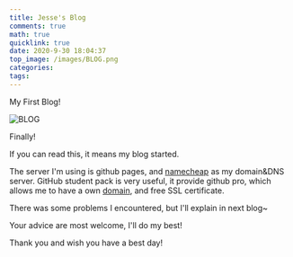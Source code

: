 ```yaml
---
title: Jesse's Blog
comments: true
math: true
quicklink: true
date: 2020-9-30 18:04:37
top_image: /images/BLOG.png
categories:
tags:
---
```


 My First Blog!

<!-- more -->

![BLOG](/images/BLOG.png)

Finally!

If you can read this, it means my blog started.

The server I'm using is github pages, and [namecheap](https://www.namecheap.com/) as my domain&DNS server. GitHub student pack is very useful, it provide github pro, which allows me to have a own [domain](https://jessse.me), and free SSL certificate.

There was some problems I encountered, but I'll explain in next blog~



Your advice are most welcome, I'll do my best!



Thank you and wish you have a best day!

